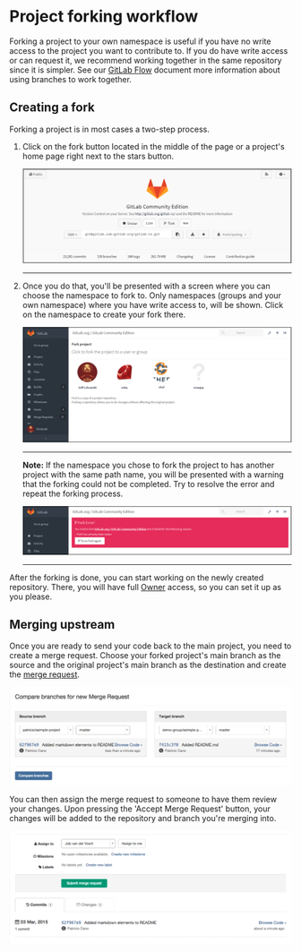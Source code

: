 # Project forking workflow

Forking a project to your own namespace is useful if you have no write
access to the project you want to contribute to. If you do have write
access or can request it, we recommend working together in the same
repository since it is simpler. See our [GitLab Flow](gitlab_flow.md)
document more information about using branches to work together.

## Creating a fork

Forking a project is in most cases a two-step process.


1.  Click on the fork button located in the middle of the page or a project's
    home page right next to the stars button.

    ![Fork button](img/forking_workflow_fork_button.png)

    ---

1.  Once you do that, you'll be presented with a screen where you can choose
    the namespace to fork to. Only namespaces (groups and your own
    namespace) where you have write access to, will be shown. Click on the
    namespace to create your fork there.

    ![Choose namespace](img/forking_workflow_choose_namespace.png)

    ---

    **Note:**
    If the namespace you chose to fork the project to has another project with
    the same path name, you will be presented with a warning that the forking
    could not be completed. Try to resolve the error and repeat the forking
    process.

    ![Path taken error](img/forking_workflow_path_taken_error.png)

    ---

After the forking is done, you can start working on the newly created
repository. There, you will have full [Owner](../permissions/permissions.md)
access, so you can set it up as you please.

## Merging upstream

Once you are ready to send your code back to the main project, you need
to create a merge request. Choose your forked project's main branch as
the source and the original project's main branch as the destination and
create the [merge request](merge_requests.md).

![Selecting branches](forking/branch_select.png)

You can then assign the merge request to someone to have them review
your changes. Upon pressing the 'Accept Merge Request' button, your
changes will be added to the repository and branch you're merging into.

![New merge request](forking/merge_request.png)

[gitlab flow]: https://about.gitlab.com/2014/09/29/gitlab-flow/ "GitLab Flow blog post"
